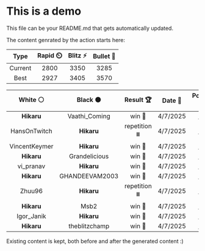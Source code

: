 # This is a demo

This file can be your README.md that gets automatically updated.

The content genrated by the action starts here:

<!--START_SECTION:chessStats-->
<!-- Automatically generated with https://github.com/Balastrong/chess-stats-action -->

| Type | Rapid ⏲️ | Blitz ⚡ | Bullet 🔫 |
|:---:|:---:|:---:|:---:|
| Current | 2800 | 3350 | 3285 |
| Best | 2927 | 3405 | 3570 |

| White ⚪ | Black ⚫ | Result 🏆 | Date 📅 | Position 🗺️ | Type 🕕 |
|:---:|:---:|:---:|:---:|:---:|:---:|
| **Hikaru** | Vaathi_Coming | win 🥇 | 4/7/2025 | <a href="http://www.ee.unb.ca/cgi-bin/tervo/fen.pl?select=1qr3k1/p3n1p1/3p4/1pp1pp1N/2P1PP2/1P2P3/P4KP1/1Q2R2R b q - 0 22">Link</a> | Blitz |
| HansOnTwitch | **Hikaru** | repetition ⏸️ | 4/7/2025 | <a href="http://www.ee.unb.ca/cgi-bin/tervo/fen.pl?select=8/p7/Bppk4/8/2K5/8/8/8 b - - 9 85">Link</a> | Blitz |
| VincentKeymer | **Hikaru** | win 🥇 | 4/7/2025 | <a href="http://www.ee.unb.ca/cgi-bin/tervo/fen.pl?select=k1r5/1p1b4/p7/3n1P2/2P4p/1PK1R3/P1B5/8 w - - 0 45">Link</a> | Blitz |
| **Hikaru** | Grandelicious | win 🥇 | 4/7/2025 | <a href="http://www.ee.unb.ca/cgi-bin/tervo/fen.pl?select=8/p1R5/1pP3pk/2nBr1p1/2P1P3/4K3/7P/8 b - - 2 38">Link</a> | Blitz |
| vi_pranav | **Hikaru** | win 🥇 | 4/7/2025 | <a href="http://www.ee.unb.ca/cgi-bin/tervo/fen.pl?select=5r1k/p5pp/8/KR1p4/3n1q2/1B1Pn1N1/PP5P/2Q5 w - - 3 33">Link</a> | Blitz |
| **Hikaru** | GHANDEEVAM2003 | win 🥇 | 4/7/2025 | <a href="http://www.ee.unb.ca/cgi-bin/tervo/fen.pl?select=1rb3kr/p3pppp/1b1q1nn1/2pP4/3PP3/B4B2/P1Q2PPP/R3NNKR b KQk d3 0 10">Link</a> | Blitz |
| Zhuu96 | **Hikaru** | repetition ⏸️ | 4/7/2025 | <a href="http://www.ee.unb.ca/cgi-bin/tervo/fen.pl?select=8/8/8/8/4kp2/R7/2r5/5K2 w - - 60 126">Link</a> | Blitz |
| **Hikaru** | Msb2 | win 🥇 | 4/7/2025 | <a href="http://www.ee.unb.ca/cgi-bin/tervo/fen.pl?select=1k6/8/1KB4r/8/8/4N3/8/R7 b - - 20 55">Link</a> | Blitz |
| Igor_Janik | **Hikaru** | win 🥇 | 4/7/2025 | <a href="http://www.ee.unb.ca/cgi-bin/tervo/fen.pl?select=1k6/p2rp3/1p3p2/5P2/1P2n1p1/3RP1K1/P4P1P/8 w - - 0 31">Link</a> | Blitz |
| **Hikaru** | theblitzchamp | win 🥇 | 4/7/2025 | <a href="http://www.ee.unb.ca/cgi-bin/tervo/fen.pl?select=r1bb4/p5pk/1p3R2/3p3Q/3P2p1/8/PP4PP/5NK1 b - - 0 25">Link</a> | Blitz |

<!--END_SECTION:chessStats-->

Existing content is kept, both before and after the generated content :)

